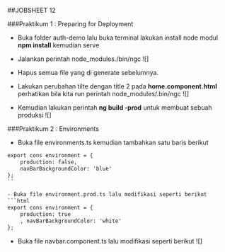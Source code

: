 ##JOBSHEET 12

###Praktikum 1 : Preparing for Deployment
- Buka folder auth-demo lalu buka terminal lakukan install node modul **npm install** kemudian serve

- Jalankan perintah node_modules./bin/ngc
![]

- Hapus semua file yang di generate sebelumnya.

- Lakukan perubahan tilte dengan title 2 pada **home.component.html** perhatikan bila kita run perintah node_modules/.bin/ngc
![]

- Kemudian lakukan perintah **ng build -prod** untuk membuat sebuah produksi
![]

###Praktikum 2 : Environments

- Buka file environments.ts kemudian tambahkan satu baris berikut
```html
export cons environment = {
    production: false,
    navBarBackgroundColor: 'blue'
};
``

- Buka file environment.prod.ts lalu modifikasi seperti berikut
```html
export cons environment = {
    production: true
    , navBarBackgroundColor: 'white'
};
```

- Buka file navbar.component.ts lalu modifikasi seperti berikut
![]